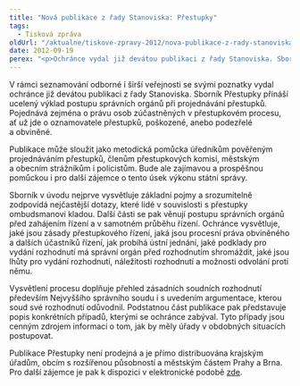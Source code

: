 ```yaml
---
title: "Nová publikace z řady Stanoviska: Přestupky"
tags:
  - Tisková zpráva
oldUrl: "/aktualne/tiskove-zpravy-2012/nova-publikace-z-rady-stanoviska-prestupky"
date: 2012-09-19
perex: "<p>Ochránce vydal již devátou publikaci z řady Stanoviska. Sborník Přestupky uceleným způsobem vysvětluje proces projednávání přestupku, rozhodování úřadů a práva účastníků přestupkových řízení.</p>"
---
```


<!-- imported from the old website -->

<p>V rámci seznamování odborné i širší veřejnosti se svými poznatky vydal ochránce již devátou publikaci z řady Stanoviska. Sborník Přestupky přináší ucelený výklad postupu správních orgánů při projednávání přestupků. Pojednává zejména o právu osob zúčastněných v přestupkovém procesu, ať už jde o oznamovatele přestupků, poškozené, anebo podezřelé a obviněné. </p><p>Publikace může sloužit jako metodická pomůcka úředníkům pověřeným projednáváním přestupků, členům přestupkových komisí, městským a obecním strážníkům i policistům. Bude ale zajímavou a prospěšnou pomůckou i pro další zájemce o tento úsek výkonu státní správy.</p><p>Sborník v úvodu nejprve vysvětluje základní pojmy a srozumitelně zodpovídá nejčastější dotazy, které lidé v souvislosti s přestupky ombudsmanovi kladou. Další části se pak věnují postupu správních orgánů před zahájením řízení a v samotném průběhu řízení. Ochránce vysvětluje, jaké jsou zásady přestupkového řízení, jaká jsou procesní práva obviněného a dalších účastníků řízení, jak probíhá ústní jednání, jaké podklady pro vydání rozhodnutí má správní orgán před rozhodnutím shromáždit, jaké jsou lhůty pro vydání rozhodnutí, náležitosti rozhodnutí a možnosti odvolání proti němu. </p><p>Vysvětlení procesu doplňuje přehled zásadních soudních rozhodnutí především Nejvyššího správního soudu i s uvedením argumentace, kterou soud své rozhodnutí odůvodnil. Podstatnou část publikace pak představuje popis konkrétních případů, kterými se ochránce zabýval. Tyto případy jsou cenným zdrojem informací o tom, jak by měly úřady v obdobných situacích postupovat.</p><p>Publikace Přestupky není prodejná a je přímo distribuována krajským úřadům, obcím s rozšířenou působností a městským částem Prahy a Brna. Pro další zájemce je pak k dispozici v elektronické podobě <a href="https://www.ochrance.cz/dalsi-aktivity/publikace/sborniky-stanoviska/">zde</a>.</p>
